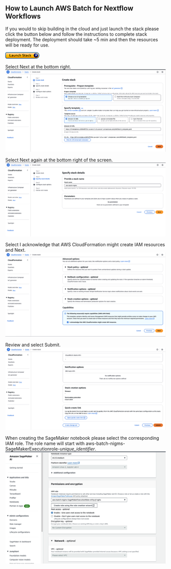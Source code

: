 ## How to Launch AWS Batch for Nextflow Workflows

If you would to skip building in the cloud and just launch the stack please click the button below and follow the instructions to complete stack deployment. The deployment should take ~5 min and then the resources will be ready for use.

[![Launch Stack](/images/images_for_creating_AWSBatch/LaunchStack.jpg)](https://console.aws.amazon.com/cloudformation/home?region=us-east-1#/stacks/new?stackName=aws-batch-nigms&templateURL=https://cf-templates-w389nf9f2fxs-us-east-1.s3.us-east-1.amazonaws.com/AWSBatch_template.yaml)

Select Next at the bottom right. ![Launch Stack Select](/images/images_for_creating_AWSBatch/LaunchStack_select.png)

Select Next again at the bottom right of the screen. ![Launch Stack Specify](/images/images_for_creating_AWSBatch/LaunchStack_specify.png)

Select I acknowledge that AWS CloudFormation might create IAM resources and Next. ![Launch Stack Configure](/images/images_for_creating_AWSBatch/LaunchStack_configure.png)

Review and select Submit. ![Launch Stack Review](/images/images_for_creating_AWSBatch/LaunchStack_review.png)

When creating the SageMaker notebook please select the corresponding IAM role. The role name will start with aws-batch-nigms-SageMakerExecutionrole-*unique_identifier*. ![SageMaker IAM Role](/images/images_for_creating_AWSBatch/SageMaker_IAM_Role.png)
